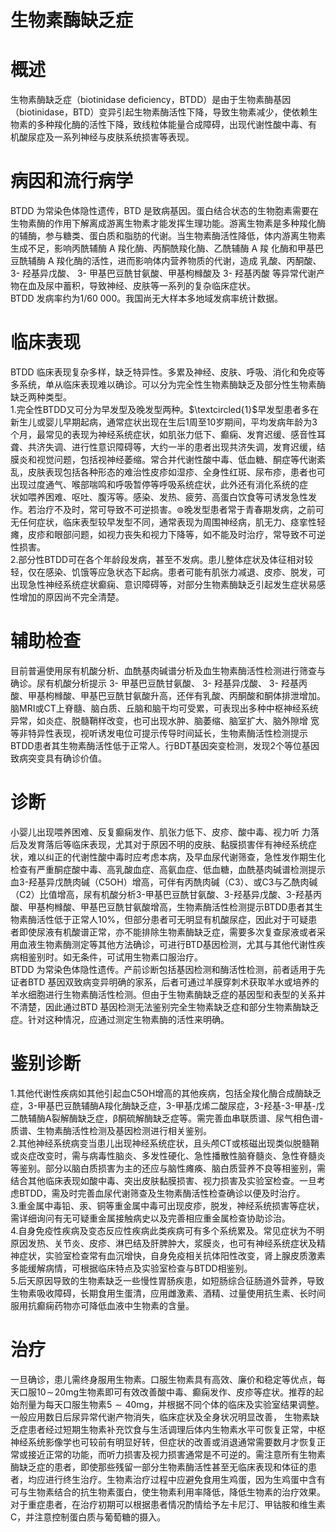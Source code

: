 # 生物素酶缺乏症  
# 概述  
生物素酶缺乏症（biotinidase deficiency，BTDD）是由于生物素酶基因（biotinidase，BTD）变异引起生物素酶活性下降，导致生物素减少，使依赖生物素的多种羧化酶的活性下降，致线粒体能量合成障碍，出现代谢性酸中毒、有 机酸尿症及一系列神经与皮肤系统损害等表现。  
# 病因和流行病学  
BTDD 为常染色体隐性遗传，BTD 是致病基因。蛋白结合状态的生物胞素需要在生物素酶的作用下解离成游离生物素才能发挥生理功能。游离生物素是多种羧化酶的辅酶，参与糖类、蛋白质和脂肪的代谢。当生物素酶活性降低，体内游离生物素生成不足，影响丙酰辅酶 A  羧化酶、丙酮酰羧化酶、乙酰辅酶 A  羧 化酶和甲基巴豆酰辅酶 A  羧化酶的活性，进而影响体内营养物质的代谢，造成 乳酸、丙酮酸、 3- 羟基异戊酸、 3- 甲基巴豆酰甘氨酸、甲基枸橼酸及 3- 羟基丙酸 等异常代谢产物在血及尿中蓄积，导致神经、皮肤等一系列的复杂临床症状。  
BTDD 发病率约为1/60 000。我国尚无大样本多地域发病率统计数据。  
# 临床表现  
BTDD 临床表现复杂多样，缺乏特异性。多累及神经、皮肤、呼吸、消化和免疫等多系统，单从临床表现难以确诊。可以分为完全性生物素酶缺乏及部分性生物素酶缺乏两种类型。  
1.完全性BTDD又可分为早发型及晚发型两种。$\textcircled{1}$早发型患者多在新生儿或婴儿早期起病，通常症状出现在生后1周至10岁期间，平均发病年龄为3个月，最常见的表现为神经系统症状，如肌张力低下、癫痫、发育迟缓、感音性耳聋、共济失调、进行性意识障碍等，大约一半的患者出现共济失调，发育迟缓，结膜炎和视觉问题，包括视神经萎缩。常合并代谢性酸中毒、低血糖、酮症等代谢紊乱，皮肤表现包括各种形态的难治性皮疹如湿疹、全身性红斑、尿布疹，患者也可出现过度通气、喉部喘鸣和呼吸暂停等呼吸系统症状，此外还有消化系统的症  
状如喂养困难、呕吐、腹泻等。感染、发热、疲劳、高蛋白饮食等可诱发急性发作。若治疗不及时，常可导致不可逆损害。$\circledcirc$晚发型患者常于青春期发病，之前可无任何症状，临床表型较早发型不同，通常表现为周围神经病，肌无力、痉挛性轻瘫，皮疹和眼部问题，如视力丧失和视力下降等，如不能及时治疗，常导致不可逆性损害。  
2.部分性BTDD可在各个年龄段发病，甚至不发病。患儿整体症状及体征相对较轻，仅在感染、饥饿等应急状态下起病。患者可能有肌张力减退、皮疹、脱发，可出现急性神经系统症状癫痫、意识障碍等，对部分生物素酶缺乏引起发生症状易感性增加的原因尚不完全清楚。  
# 辅助检查  
目前普遍使用尿有机酸分析、血酰基肉碱谱分析及血生物素酶活性检测进行筛查与确诊。尿有机酸分析提示 3- 甲基巴豆酰甘氨酸、 3- 羟基异戊酸、 3- 羟基丙 酸、甲基枸橼酸、甲基巴豆酰甘氨酸升高，还伴有乳酸、丙酮酸和酮体排泄增加。脑MRI或CT上脊髓、脑白质、丘脑和脑干均可受累，可表现出多种中枢神经系统异常，如炎症、脱髓鞘样改变，也可出现水肿、脑萎缩、脑室扩大、脑外隙增 宽等非特异性表现，视听诱发电位可提示传导时间延长，生物素酶活性检测提示BTDD患者其生物素酶活性低于正常人。行BDT基因突变检测，发现2个等位基因致病突变具有确诊价值。  
# 诊断  
小婴儿出现喂养困难、反复癫痫发作、肌张力低下、皮疹、酸中毒、视力听 力落后及发育落后等临床表现，尤其对于原因不明的皮肤、黏膜损害伴有神经系统症状，难以纠正的代谢性酸中毒时应考虑本病，及早血尿代谢筛查，急性发作期生化检查有严重酮症酸中毒、高乳酸血症、高氨血症、低血糖，血酰基肉碱谱检测提示血3-羟基异戊酰肉碱（C5OH）增高，可伴有丙酰肉碱（C3）、或C3与乙酰肉碱（C2）比值增高，尿有机酸分析3-甲基巴豆酰甘氨酸、3-羟基异戊酸、3-羟基丙酸、甲基枸橼酸、甲基巴豆酰甘氨酸增高，生物素酶活性检测提示BTDD患者其生物素酶活性低于正常人$10\%$，但部分患者可无明显有机酸尿症，因此对于可疑患者即使尿液有机酸谱正常，亦不能排除生物素酶缺乏症，需要多次复查尿液或者采用血液生物素酶测定等其他方法确诊，可进行BTD基因检测，尤其与其他代谢性疾病相鉴别时。如无条件，可试用生物素口服治疗。  
BTDD 为常染色体隐性遗传。产前诊断包括基因检测和酶活性检测，前者适用于先证者BTD 基因双致病变异明确的家系，后者可通过羊膜穿刺术获取羊水或培养的羊水细胞进行生物素酶活性检测。但由于生物素酶缺乏症的基因型和表型的关系并不清楚，因此通过BTD 基因检测无法鉴别完全生物素缺乏症和部分生物素酶缺乏症。针对这种情况，应通过测定生物素酶的活性来明确。  
# 鉴别诊断  
1.其他代谢性疾病如其他引起血C5OH增高的其他疾病，包括全羧化酶合成酶缺乏症，3-甲基巴豆酰辅酶A羧化酶缺乏症，3-甲基戊烯二酸尿症，3-羟基-3-甲基-戊二酰辅酶A裂解酶缺乏症，β酮硫解酶缺乏症等。需完善血串联质谱、尿气相色谱-质谱、生物素酶活性检测及基因检测进行相关鉴别。  
2.其他神经系统病变当患儿出现神经系统症状，且头颅CT或核磁出现类似脱髓鞘或炎症改变时，需与病毒性脑炎、多发性硬化、急性播散性脑脊髓炎、急性脊髓炎等鉴别。部分以脑白质损害为主的还应与脑性瘫痪、脑白质营养不良等相鉴别，需结合其他临床表现如酸中毒、突出皮肤黏膜损害、视力损害及实验室检查。一旦考虑BTDD，需及时完善血尿代谢筛查及生物素酶活性检查确诊以便及时治疗。  
3.重金属中毒铅、汞、铜等重金属中毒可出现皮疹，脱发，神经系统损害等症状，需详细询问有无可疑重金属接触病史以及完善相应重金属检查协助诊治。  
4.自身免疫性疾病及变态反应性疾病此类疾病可有多个系统累及。常见症状为不明原因发热、关节炎、皮疹、淋巴结及肝脾肿大，浆膜炎，也可有神经系统症状及精神症状，实验室检查常有血沉增快，自身免疫相关抗体阳性改变，肾上腺皮质激素多能缓解病情，可根据临床特点及实验室检查与BTDD相鉴别。  
5.后天原因导致的生物素缺乏一些慢性胃肠疾患，如短肠综合征肠道外营养，导致生物素吸收障碍，长期食用生蛋清，应用雌激素、酒精、过量使用抗生素、长时间服用抗癫痫药物亦可降低血液中生物素的含量。  
# 治疗  
一旦确诊，患儿需终身服用生物素。口服生物素具有高效、廉价和稳定等优点，每天口服$10\!\sim\!20\mathrm{mg}$生物素即可有效改善酸中毒、癫痫发作、皮疹等症状。推荐的起始剂量为每天口服生物素$5{\sim}40\mathrm{mg}$，并根据不同个体的临床及实验室结果调整。一般应用数日后尿异常代谢产物消失，临床症状及全身状况明显改善， 生物素缺乏症患者经过短期生物素补充饮食与生活调理后体内生物素水平可恢复正常，中枢神经系统影像学也可较前有明显好转，但症状的改善或消退通常需要数月才恢复正常或接近正常的功能，而听力损害及视力损害通常是不可逆的。需注意所有生物素酶缺乏症的患者，即使那些残留一部分生物素酶活性甚至无临床表现和体征的患者，均应进行终生治疗。生物素治疗过程中应避免食用生鸡蛋，因为生鸡蛋中含有可与生物素结合的抗生物素蛋白，使生物素利用率降低，降低生物素的治疗效果。对于重症患者，在治疗初期可以根据患者情况酌情给予左卡尼汀、甲钴胺和维生素C，并注意控制蛋白质与葡萄糖的摄入。  
